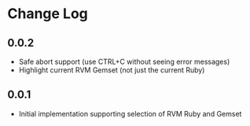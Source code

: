# Change Log

## 0.0.2

- Safe abort support (use CTRL+C without seeing error messages)
- Highlight current RVM Gemset (not just the current Ruby)

## 0.0.1

- Initial implementation supporting selection of RVM Ruby and Gemset
